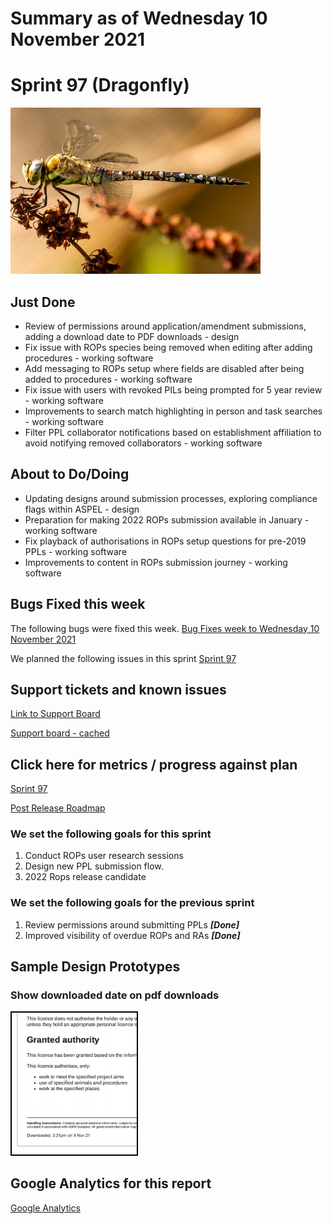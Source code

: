 # Summary as of Wednesday 10 November 2021 

# Sprint 97 (Dragonfly)

![Dragonfly](graphs/dragonfly.jpg)

## Just Done
* Review of permissions around application/amendment submissions, adding a download date to PDF downloads - design
* Fix issue with ROPs species being removed when editing after adding procedures - working software
* Add messaging to ROPs setup where fields are disabled after being added to procedures - working software
* Fix issue with users with revoked PILs being prompted for 5 year review - working software
* Improvements to search match highlighting in person and task searches - working software
* Filter PPL collaborator notifications based on establishment affiliation to avoid notifying removed collaborators - working software

## About to Do/Doing
* Updating designs around submission processes, exploring compliance flags within ASPEL - design
* Preparation for making 2022 ROPs submission available in January - working software
* Fix playback of authorisations in ROPs setup questions for pre-2019 PPLs - working software
* Improvements to content in ROPs submission journey - working software

## Bugs Fixed this week
The following bugs were fixed this week.
[Bug Fixes week to Wednesday 10 November 2021](graphs/bugs10112021.png)

We planned the following issues in this sprint 
[Sprint 97](graphs/sprint10112021.png)

## Support tickets and known issues
[Link to Support Board](https://collaboration.homeoffice.gov.uk/jira/secure/RapidBoard.jspa?rapidView=1717&selectedIssue=ASSB-253)

[Support board - cached](graphs/supportBoard10112021.png)

## Click here for metrics / progress against plan
[Sprint 97](graphs/progress10112021.png)

[Post Release Roadmap](graphs/roadmap10112021.png)


### We set the following goals for this sprint
1. Conduct ROPs user research sessions 
2. Design new PPL submission flow. 
3. 2022 Rops release candidate

### We set the following goals for the previous sprint
1. Review permissions around submitting PPLs ***[Done]***
2. Improved visibility of overdue ROPs and RAs ***[Done]***

## Sample Design Prototypes
### Show downloaded date on pdf downloads
<a href="graphs/proto1_10112021.png"><img src="graphs/proto1_10112021.png" alt="HTML5 Icon" width="200" style="border:2px solid black"></a>
<br>


## Google Analytics for this report
[Google Analytics](graphs/GA10112021.png)

